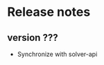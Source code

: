 Release notes
=======================

version ???
-----------------------
- Synchronize with solver-api
